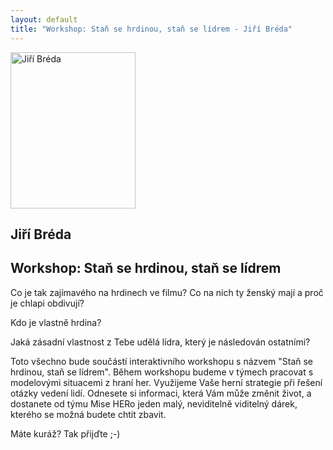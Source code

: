 ```yaml
---
layout: default
title: "Workshop: Staň se hrdinou, staň se lídrem - Jiří Bréda"
---
```


<section id="speakers" class="row speakers-detail">
  <div class="speaker lab span3 nohover">
    <a href="http://www.misehero.cz/">
      <img src="/data/imgs/recnici/jiri-breda.jpg" width="200" height="250" alt="Jiří Bréda">
    </a>
    <div class="info">
      <h2>Jiří Bréda</h2>
    </div>
  </div>
  <div class="span9 talk-info">
    <h1>Workshop: Staň se hrdinou, staň se lídrem</h1>
    <p>Co je tak zajímavého na hrdinech ve filmu? Co na nich ty ženský mají a proč je chlapi obdivují?</p>
    <p>Kdo je vlastně hrdina?</p>
    <p>Jaká zásadní vlastnost z Tebe udělá lídra, který je následován ostatními?</p>
    <p>Toto všechno bude součástí interaktivního workshopu s názvem "Staň se hrdinou, staň se lídrem". Během workshopu budeme v týmech pracovat s modelovými situacemi z hraní her. Využijeme Vaše herní strategie při řešení otázky vedení lidí. Odnesete si informaci, která Vám může změnit život, a dostanete od týmu Mise HERo jeden malý, neviditelně viditelný dárek, kterého se možná budete chtít zbavit.</p>
    <p>Máte kuráž? Tak přijďte ;-)</p>
  </div>
</section>